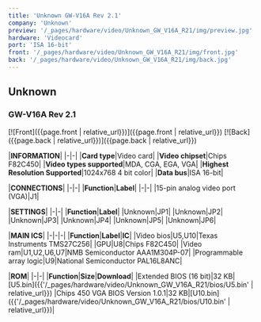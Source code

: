 ```yaml
---
title: 'Unknown GW-V16A Rev 2.1'
company: 'Unknown'
preview: '/_pages/hardware/video/Unknown_GW_V16A_R21/img/preview.jpg'
hardware: 'Videocard'
port: 'ISA 16-bit'
front: '/_pages/hardware/video/Unknown_GW_V16A_R21/img/front.jpg'
back: '/_pages/hardware/video/Unknown_GW_V16A_R21/img/back.jpg'
---
```

## Unknown
### GW-V16A Rev 2.1

[![Front]({{page.front | relative_url}})]({{page.front | relative_url}})
[![Back]({{page.back | relative_url}})]({{page.back | relative_url}})

|**INFORMATION**|
|-|-|
|**Card type**|Video card|
|**Video chipset**|Chips F82C450|
|**Video types supported**|MDA, CGA, EGA, VGA|
|**Highest Resolution Supported**|1024x768 4 bit color|
|**Data bus**|ISA 16-bit|

|**CONNECTIONS**|
|-|-|
|**Function**|**Label**|
|-|-|
|15-pin analog video port (VGA)|J1|

|**SETTINGS**|
|-|-|
|**Function**|**Label**|
|Unknown|JP1|
|Unknown|JP2|
|Unknown|JP3|
|Unknown|JP4|
|Unknown|JP5|
|Unknown|JP6|


|**MAIN ICS**|
|-|-|-|
|**Function**|**Label**|**IC**|
|Video bios|U5,U10|Texas Instruments TMS27C256|
|GPU|U8|Chips F82C450|
|Video ram|U1,U2,U6,U7|NMB Semiconductor AAA1M304P-07|
|Programmable array logic|U9|National Semiconductor PAL16L8ANC| 

|**ROM**|
|-|-|
|**Function**|**Size**|**Download**|
|Extended BIOS (16 bit)|32&nbsp;KB|[U5.bin]({{'/_pages/hardware/video/Unknown_GW_V16A_R21/bios/U5.bin' | relative_url}})
|Chips 450 VGA BIOS Version 1.0.1|32&nbsp;KB|[U10.bin]({{'/_pages/hardware/video/Unknown_GW_V16A_R21/bios/U10.bin' | relative_url}})|